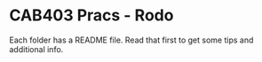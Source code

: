 # CAB403 Pracs - Rodo

Each folder has a README file. Read that first to get some tips and additional info.
